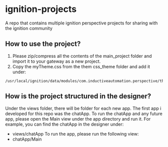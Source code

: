 # ignition-projects
A repo that contains multiple ignition perspective projects for sharing with the ignition community

## How to use the project?
1. Please zip/compress all the contents of the main_project folder and import it to your gateway as a new project.
2. Copy the myTheme.css from the them css_theme folder and add it under:
```
/usr/local/ignition/data/modules/com.inductiveautomation.perspective/themes/myTheme.css
```
## How is the project structured in the designer?
Under the views folder, there will be folder for each new app. The first app i developed for this repo was the chatApp. To run the chatApp and any future app, please open the Main view under the app directory and run it.
For example, you can find the chatApp in the designer under: 
- views/chatApp
To run the app, please run the following view:
- chatApp/Main
